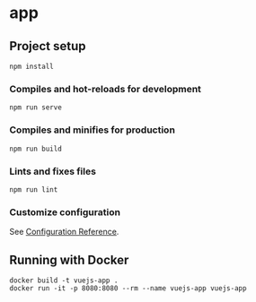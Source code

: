 # app

## Project setup
```
npm install
```

### Compiles and hot-reloads for development
```
npm run serve
```

### Compiles and minifies for production
```
npm run build
```

### Lints and fixes files
```
npm run lint
```

### Customize configuration
See [Configuration Reference](https://cli.vuejs.org/config/).

## Running with Docker

```
docker build -t vuejs-app .
docker run -it -p 8080:8080 --rm --name vuejs-app vuejs-app
```

